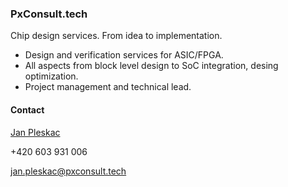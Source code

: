 ### PxConsult.tech

Chip design services. From idea to implementation.

* Design and verification services for ASIC/FPGA.
* All aspects from block level design to SoC integration, desing optimization.
* Project management and technical lead.


#### Contact

[Jan Pleskac](https://www.linkedin.com/in/pleskacj)

+420 603 931 006

[jan.pleskac@pxconsult.tech](mailto:jan.pleskac@pxconsult.tech)
